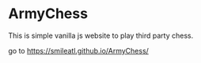 # ArmyChess
This is simple vanilla js website to play third party chess. 

go to https://smileatl.github.io/ArmyChess/
